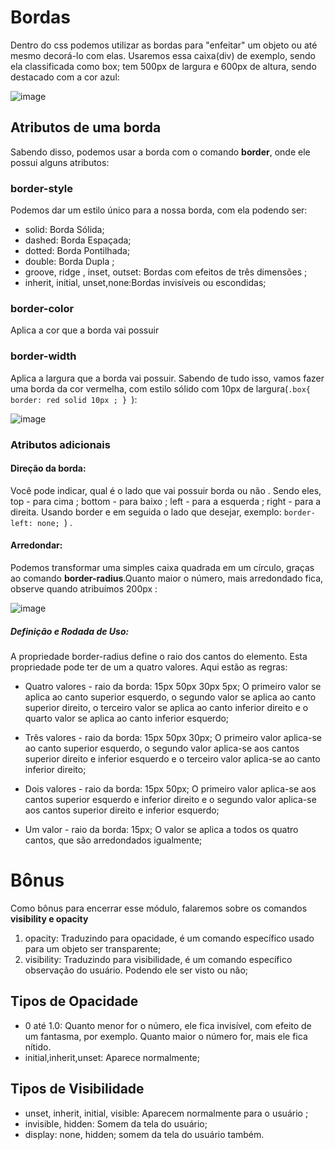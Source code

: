 # Bordas 
Dentro do css podemos utilizar as bordas para "enfeitar" um objeto ou até mesmo decorá-lo com elas. Usaremos essa caixa(div) de exemplo, sendo ela classificada como box; tem 500px de largura e 600px de altura, sendo destacado com a cor azul:

![image](https://github.com/Karlos-Eduardo-Mrqs/Construcao-Html-Css-Javascript/assets/172524894/690148e6-123c-437d-b4f4-056b9d5f8eed)

## Atributos de uma borda
Sabendo disso, podemos usar a borda com o comando **border**, onde ele possui alguns atributos:

### border-style
Podemos dar um estilo único para a nossa borda, com ela podendo ser:
 - solid: Borda Sólida; 
 - dashed: Borda Espaçada;
 - dotted: Borda Pontilhada;
 - double: Borda Dupla ;
 - groove, ridge , inset, outset: Bordas com efeitos de três dimensões ;
 - inherit, initial, unset,none:Bordas invisíveis ou escondidas; 

### border-color
Aplica a cor que a borda vai possuir
### border-width
Aplica a largura que a borda vai possuir. Sabendo de tudo isso, vamos fazer uma borda da cor vermelha, com estilo sólido com 10px de largura(``.box{ border: red solid 10px ; } ``):

![image](https://github.com/Karlos-Eduardo-Mrqs/Construcao-Html-Css-Javascript/assets/172524894/b15ad609-04a0-4ab1-a0be-0905a2326fe4)

### Atributos adicionais 

#### Direção da borda: 
Você pode indicar, qual é o lado que vai possuir borda ou não . Sendo eles, top - para cima ; bottom - para baixo ; left - para a esquerda ; right - para a direita. Usando border e em seguida o lado que desejar, exemplo: ``border-left: none; ``) .

#### Arredondar: 
Podemos transformar uma simples caixa quadrada em um círculo, graças ao comando **border-radius**.Quanto maior o número, mais arredondado fica, observe quando atribuímos 200px :

![image](https://github.com/Karlos-Eduardo-Mrqs/Construcao-Html-Css-Javascript/assets/172524894/d67e71de-ef48-4952-937b-91d0cde81923)

##### Definição e Rodada de Uso:
A propriedade border-radius define o raio dos cantos do elemento. Esta propriedade pode ter de um a quatro valores. Aqui estão as regras:

- Quatro valores - raio da borda: 15px 50px 30px 5px;
O primeiro valor se aplica ao canto superior esquerdo, o segundo valor se aplica ao canto superior direito, o terceiro valor se aplica ao canto inferior direito e o quarto valor se aplica ao canto inferior esquerdo;

- Três valores - raio da borda: 15px 50px 30px;
O primeiro valor aplica-se ao canto superior esquerdo, o segundo valor aplica-se aos cantos superior direito e inferior esquerdo e o terceiro valor aplica-se ao canto inferior direito;

- Dois valores - raio da borda: 15px 50px;
O primeiro valor aplica-se aos cantos superior esquerdo e inferior direito e o segundo valor aplica-se aos cantos superior direito e inferior esquerdo;

- Um valor - raio da borda: 15px;
O valor se aplica a todos os quatro cantos, que são arredondados igualmente;

# Bônus 
Como bônus para encerrar esse módulo, falaremos sobre os comandos **visibility e opacity**
1. opacity: Traduzindo para opacidade, é um comando específico usado para um objeto ser transparente;
2. visibility: Traduzindo para visibilidade, é um comando específico observação do usuário. Podendo ele ser visto ou não;

## Tipos de Opacidade
- 0 até 1.0:
Quanto menor for o número, ele fica invisível, com efeito de um fantasma, por exemplo. Quanto maior o número for, mais ele fica nítido.
- initial,inherit,unset:
Aparece normalmente;

## Tipos de Visibilidade
- unset, inherit, initial, visible: Aparecem normalmente para o usuário ;
- invisible, hidden: Somem da tela do usuário;
- display: none, hidden; somem da tela do usuário também.

